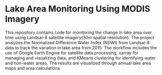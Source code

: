 # Lake Area Monitoring Using MODIS Imagery
This repository contains code for monitoring the change in lake area over time using Landsat-8 satellite imagery(30m spatial resolution). The project analyzes the Normalized Difference Water Index (NDWI) from Landsat-8 data to track the variation in lake area from 2015. The workflow includes the use of Google Earth Engine for satellite data processing, xarray for managing and visualizing data, and KMeans clustering for identifying water and non-water areas. The results are visualized through annual lake area maps and area calculations.
